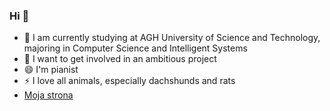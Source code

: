 ### Hi 👋

- 🌱 I am currently studying at AGH University of Science and Technology, majoring in Computer Science and Intelligent Systems
- 🤔 I want to get involved in an ambitious project
- 😄 I'm pianist
- ⚡ I love all animals, especially dachshunds and rats
- [Moja strona]( https://rosul9.github.io/)
